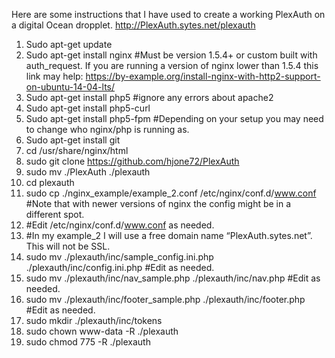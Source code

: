 Here are some instructions that I have used to create a working PlexAuth on a digital Ocean dropplet.
http://PlexAuth.sytes.net/plexauth

1.	Sudo apt-get update
2.	Sudo apt-get install nginx #Must be version 1.5.4+ or custom built with auth_request. If you are running a version of nginx lower than 1.5.4 this link may help: https://by-example.org/install-nginx-with-http2-support-on-ubuntu-14-04-lts/
3.	Sudo apt-get install php5 #ignore any errors about apache2
4.	Sudo apt-get install php5-curl
5.	Sudo apt-get install php5-fpm #Depending on your setup you may need to change who nginx/php is running as.
6.	Sudo apt-get install git
7.	cd /usr/share/nginx/html
8.	sudo git clone https://github.com/hjone72/PlexAuth
9. sudo mv ./PlexAuth ./plexauth
10.	cd plexauth
11.	sudo cp ./nginx_example/example_2.conf /etc/nginx/conf.d/www.conf #Note that with newer versions of nginx the config might be in a different spot.
12. #Edit /etc/nginx/conf.d/www.conf as needed.
13.	#In my example_2 I will use a free domain name “PlexAuth.sytes.net”. This will not be SSL.
14. sudo mv ./plexauth/inc/sample_config.ini.php ./plexauth/inc/config.ini.php #Edit as needed.
15. sudo mv ./plexauth/inc/nav_sample.php ./plexauth/inc/nav.php #Edit as needed.
16. sudo mv ./plexauth/inc/footer_sample.php ./plexauth/inc/footer.php #Edit as needed.
17. sudo mkdir ./plexauth/inc/tokens
18. sudo chown www-data -R ./plexauth
19. sudo chmod 775 -R ./plexauth
